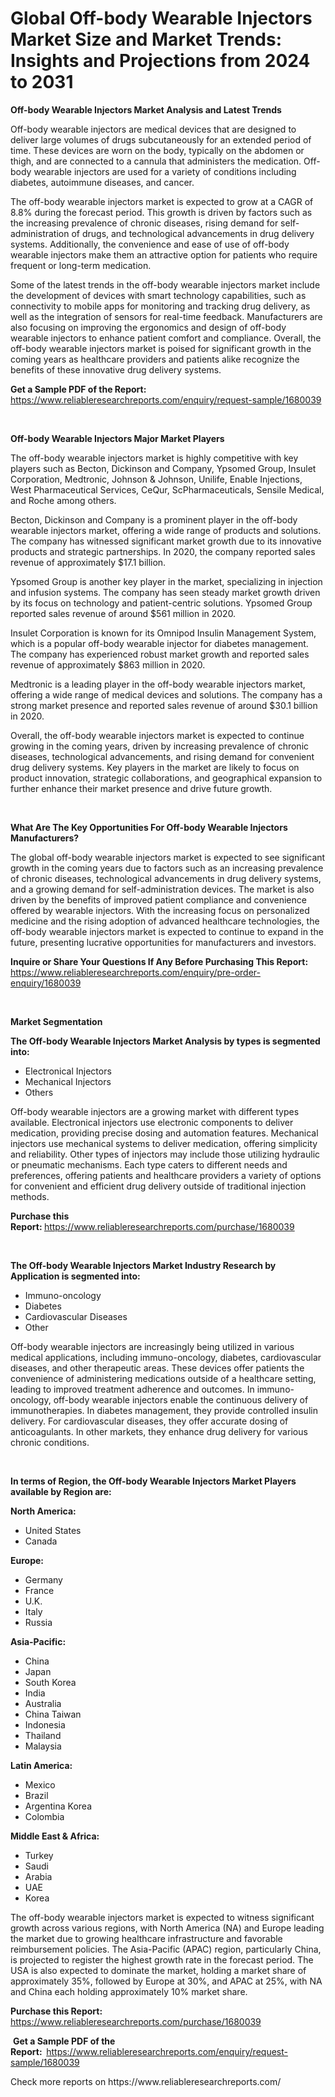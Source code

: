 <p><h1>Global Off-body Wearable Injectors Market Size and Market Trends: Insights and Projections from 2024 to 2031</h1></p><p><strong>Off-body Wearable Injectors Market Analysis and Latest Trends</strong></p>
<p><p>Off-body wearable injectors are medical devices that are designed to deliver large volumes of drugs subcutaneously for an extended period of time. These devices are worn on the body, typically on the abdomen or thigh, and are connected to a cannula that administers the medication. Off-body wearable injectors are used for a variety of conditions including diabetes, autoimmune diseases, and cancer.</p><p>The off-body wearable injectors market is expected to grow at a CAGR of 8.8% during the forecast period. This growth is driven by factors such as the increasing prevalence of chronic diseases, rising demand for self-administration of drugs, and technological advancements in drug delivery systems. Additionally, the convenience and ease of use of off-body wearable injectors make them an attractive option for patients who require frequent or long-term medication.</p><p>Some of the latest trends in the off-body wearable injectors market include the development of devices with smart technology capabilities, such as connectivity to mobile apps for monitoring and tracking drug delivery, as well as the integration of sensors for real-time feedback. Manufacturers are also focusing on improving the ergonomics and design of off-body wearable injectors to enhance patient comfort and compliance. Overall, the off-body wearable injectors market is poised for significant growth in the coming years as healthcare providers and patients alike recognize the benefits of these innovative drug delivery systems.</p></p>
<p><strong>Get a Sample PDF of the Report:&nbsp;</strong> <a href="https://www.reliableresearchreports.com/enquiry/request-sample/1680039">https://www.reliableresearchreports.com/enquiry/request-sample/1680039</a></p>
<p>&nbsp;</p>
<p><strong>Off-body Wearable Injectors Major Market Players</strong></p>
<p><p>The off-body wearable injectors market is highly competitive with key players such as Becton, Dickinson and Company, Ypsomed Group, Insulet Corporation, Medtronic, Johnson & Johnson, Unilife, Enable Injections, West Pharmaceutical Services, CeQur, ScPharmaceuticals, Sensile Medical, and Roche among others.</p><p>Becton, Dickinson and Company is a prominent player in the off-body wearable injectors market, offering a wide range of products and solutions. The company has witnessed significant market growth due to its innovative products and strategic partnerships. In 2020, the company reported sales revenue of approximately $17.1 billion.</p><p>Ypsomed Group is another key player in the market, specializing in injection and infusion systems. The company has seen steady market growth driven by its focus on technology and patient-centric solutions. Ypsomed Group reported sales revenue of around $561 million in 2020.</p><p>Insulet Corporation is known for its Omnipod Insulin Management System, which is a popular off-body wearable injector for diabetes management. The company has experienced robust market growth and reported sales revenue of approximately $863 million in 2020.</p><p>Medtronic is a leading player in the off-body wearable injectors market, offering a wide range of medical devices and solutions. The company has a strong market presence and reported sales revenue of around $30.1 billion in 2020.</p><p>Overall, the off-body wearable injectors market is expected to continue growing in the coming years, driven by increasing prevalence of chronic diseases, technological advancements, and rising demand for convenient drug delivery systems. Key players in the market are likely to focus on product innovation, strategic collaborations, and geographical expansion to further enhance their market presence and drive future growth.</p></p>
<p>&nbsp;</p>
<p><strong>What Are The Key Opportunities For Off-body Wearable Injectors Manufacturers?</strong></p>
<p><p>The global off-body wearable injectors market is expected to see significant growth in the coming years due to factors such as an increasing prevalence of chronic diseases, technological advancements in drug delivery systems, and a growing demand for self-administration devices. The market is also driven by the benefits of improved patient compliance and convenience offered by wearable injectors. With the increasing focus on personalized medicine and the rising adoption of advanced healthcare technologies, the off-body wearable injectors market is expected to continue to expand in the future, presenting lucrative opportunities for manufacturers and investors.</p></p>
<p><strong>Inquire or Share Your Questions If Any Before Purchasing This Report:</strong> <a href="https://www.reliableresearchreports.com/enquiry/pre-order-enquiry/1680039">https://www.reliableresearchreports.com/enquiry/pre-order-enquiry/1680039</a></p>
<p>&nbsp;</p>
<p><strong>Market Segmentation</strong></p>
<p><strong>The Off-body Wearable Injectors Market Analysis by types is segmented into:</strong></p>
<p><ul><li>Electronical Injectors</li><li>Mechanical Injectors</li><li>Others</li></ul></p>
<p><p>Off-body wearable injectors are a growing market with different types available. Electronical injectors use electronic components to deliver medication, providing precise dosing and automation features. Mechanical injectors use mechanical systems to deliver medication, offering simplicity and reliability. Other types of injectors may include those utilizing hydraulic or pneumatic mechanisms. Each type caters to different needs and preferences, offering patients and healthcare providers a variety of options for convenient and efficient drug delivery outside of traditional injection methods.</p></p>
<p><strong>Purchase this Report:&nbsp;</strong><a href="https://www.reliableresearchreports.com/purchase/1680039">https://www.reliableresearchreports.com/purchase/1680039</a></p>
<p>&nbsp;</p>
<p><strong>The Off-body Wearable Injectors Market Industry Research by Application is segmented into:</strong></p>
<p><ul><li>Immuno-oncology</li><li>Diabetes</li><li>Cardiovascular Diseases</li><li>Other</li></ul></p>
<p><p>Off-body wearable injectors are increasingly being utilized in various medical applications, including immuno-oncology, diabetes, cardiovascular diseases, and other therapeutic areas. These devices offer patients the convenience of administering medications outside of a healthcare setting, leading to improved treatment adherence and outcomes. In immuno-oncology, off-body wearable injectors enable the continuous delivery of immunotherapies. In diabetes management, they provide controlled insulin delivery. For cardiovascular diseases, they offer accurate dosing of anticoagulants. In other markets, they enhance drug delivery for various chronic conditions.</p></p>
<p>&nbsp;</p>
<p><strong>In terms of Region, the Off-body Wearable Injectors Market Players available by Region are:</strong></p>
<p>
    <p> <strong> North America: </strong>
        <ul>
            <li>United States</li>
            <li>Canada</li>
        </ul>
        </p> 
    <p> <strong> Europe: </strong>
        <ul>
            <li>Germany</li>
            <li>France</li>
            <li>U.K.</li>
            <li>Italy</li>
            <li>Russia</li>
        </ul>
        </p> 
    <p> <strong> Asia-Pacific: </strong>
        <ul>
            <li>China</li>
            <li>Japan</li>
            <li>South Korea</li>
            <li>India</li>
            <li>Australia</li>
            <li>China Taiwan</li>
            <li>Indonesia</li>
            <li>Thailand</li>
            <li>Malaysia</li>
        </ul>
        </p> 
    <p> <strong> Latin America: </strong>
        <ul>
            <li>Mexico</li>
            <li>Brazil</li>
            <li>Argentina Korea</li>
            <li>Colombia</li>
        </ul>
        </p> 
    <p> <strong> Middle East & Africa: </strong>
        <ul>
            <li>Turkey</li>
            <li>Saudi</li>
            <li>Arabia</li>
            <li>UAE</li>
            <li>Korea</li>
        </ul>
    </p>
    </p>
<p><p>The off-body wearable injectors market is expected to witness significant growth across various regions, with North America (NA) and Europe leading the market due to growing healthcare infrastructure and favorable reimbursement policies. The Asia-Pacific (APAC) region, particularly China, is projected to register the highest growth rate in the forecast period. The USA is also expected to dominate the market, holding a market share of approximately 35%, followed by Europe at 30%, and APAC at 25%, with NA and China each holding approximately 10% market share.</p></p>
<p><strong>Purchase this Report: </strong><a href="https://www.reliableresearchreports.com/purchase/1680039">https://www.reliableresearchreports.com/purchase/1680039</a></p>
<p>&nbsp;<strong>Get a Sample PDF of the Report:&nbsp;&nbsp;</strong><a href="https://www.reliableresearchreports.com/enquiry/request-sample/1680039">https://www.reliableresearchreports.com/enquiry/request-sample/1680039</a></p>
<p><strong></strong></p>
<p>Check more reports on https://www.reliableresearchreports.com/</p>
